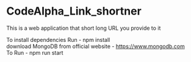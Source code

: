 # CodeAlpha_Link_shortner
This is a web application that short long URL you provide to it

To install dependencies Run -  npm install <br> 
download MongoDB from official website - https://www.mongodb.com <br>
To Run - npm run start
